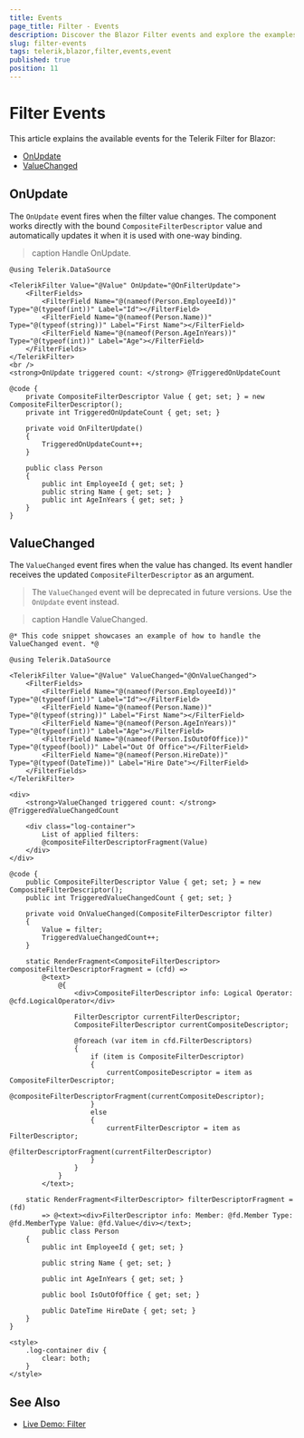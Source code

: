 ```yaml
---
title: Events
page_title: Filter - Events
description: Discover the Blazor Filter events and explore the examples.
slug: filter-events
tags: telerik,blazor,filter,events,event
published: true
position: 11
---
```


# Filter Events

This article explains the available events for the Telerik Filter for Blazor:

* [OnUpdate](#onupdate)
* [ValueChanged](#valuechanged)

## OnUpdate

The `OnUpdate` event fires when the filter value changes. The component works directly with the bound `CompositeFilterDescriptor` value and automatically updates it when it is used with one-way binding.

>caption Handle OnUpdate.

````RAZOR
@using Telerik.DataSource

<TelerikFilter Value="@Value" OnUpdate="@OnFilterUpdate">
    <FilterFields>
        <FilterField Name="@(nameof(Person.EmployeeId))" Type="@(typeof(int))" Label="Id"></FilterField>
        <FilterField Name="@(nameof(Person.Name))" Type="@(typeof(string))" Label="First Name"></FilterField>
        <FilterField Name="@(nameof(Person.AgeInYears))" Type="@(typeof(int))" Label="Age"></FilterField>
    </FilterFields>
</TelerikFilter>
<br />
<strong>OnUpdate triggered count: </strong> @TriggeredOnUpdateCount

@code {
    private CompositeFilterDescriptor Value { get; set; } = new CompositeFilterDescriptor();
    private int TriggeredOnUpdateCount { get; set; }

    private void OnFilterUpdate()
    {
        TriggeredOnUpdateCount++;
    }

    public class Person
    {
        public int EmployeeId { get; set; }
        public string Name { get; set; }
        public int AgeInYears { get; set; }
    }
}
````

## ValueChanged

The `ValueChanged` event fires when the value has changed. Its event handler receives the updated `CompositeFilterDescriptor` as an argument.

> The `ValueChanged` event will be deprecated in future versions. Use the `OnUpdate` event instead.

>caption Handle ValueChanged.

````RAZOR
@* This code snippet showcases an example of how to handle the ValueChanged event. *@

@using Telerik.DataSource

<TelerikFilter Value="@Value" ValueChanged="@OnValueChanged">
    <FilterFields>
        <FilterField Name="@(nameof(Person.EmployeeId))" Type="@(typeof(int))" Label="Id"></FilterField>
        <FilterField Name="@(nameof(Person.Name))" Type="@(typeof(string))" Label="First Name"></FilterField>
        <FilterField Name="@(nameof(Person.AgeInYears))" Type="@(typeof(int))" Label="Age"></FilterField>
        <FilterField Name="@(nameof(Person.IsOutOfOffice))" Type="@(typeof(bool))" Label="Out Of Office"></FilterField>
        <FilterField Name="@(nameof(Person.HireDate))" Type="@(typeof(DateTime))" Label="Hire Date"></FilterField>
    </FilterFields>
</TelerikFilter>

<div>
    <strong>ValueChanged triggered count: </strong> @TriggeredValueChangedCount

    <div class="log-container">
        List of applied filters:
        @compositeFilterDescriptorFragment(Value)
    </div>
</div>

@code {
    public CompositeFilterDescriptor Value { get; set; } = new CompositeFilterDescriptor();
    public int TriggeredValueChangedCount { get; set; }

    private void OnValueChanged(CompositeFilterDescriptor filter)
    {
        Value = filter;
        TriggeredValueChangedCount++;
    }

    static RenderFragment<CompositeFilterDescriptor> compositeFilterDescriptorFragment = (cfd) =>
        @<text>
            @{
                <div>CompositeFilterDescriptor info: Logical Operator: @cfd.LogicalOperator</div>

                FilterDescriptor currentFilterDescriptor;
                CompositeFilterDescriptor currentCompositeDescriptor;

                @foreach (var item in cfd.FilterDescriptors)
                {
                    if (item is CompositeFilterDescriptor)
                    {
                        currentCompositeDescriptor = item as CompositeFilterDescriptor;
                        @compositeFilterDescriptorFragment(currentCompositeDescriptor);
                    }
                    else
                    {
                        currentFilterDescriptor = item as FilterDescriptor;
                        @filterDescriptorFragment(currentFilterDescriptor)
                    }
                }
            }
        </text>;

    static RenderFragment<FilterDescriptor> filterDescriptorFragment = (fd)
        => @<text><div>FilterDescriptor info: Member: @fd.Member Type: @fd.MemberType Value: @fd.Value</div></text>;
        public class Person
    {
        public int EmployeeId { get; set; }

        public string Name { get; set; }

        public int AgeInYears { get; set; }

        public bool IsOutOfOffice { get; set; }

        public DateTime HireDate { get; set; }
    }
}

<style>
    .log-container div {
        clear: both;
    }
</style>
````

## See Also

  * [Live Demo: Filter](https://demos.telerik.com/blazor-ui/filter/overview)